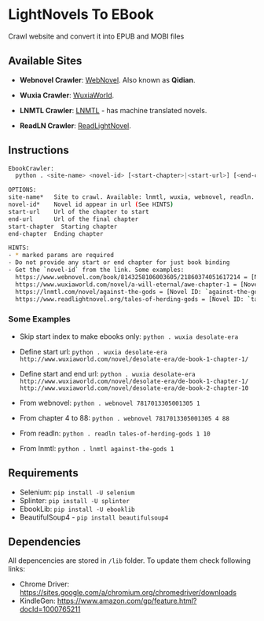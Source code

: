 # LightNovels To EBook

Crawl website and convert it into EPUB and MOBI files

## Available Sites

- **Webnovel Crawler**: [WebNovel](https://www.webnovel.com). Also known as **Qidian**.

- **Wuxia Crawler**: [WuxiaWorld](http://www.wuxiaworld.com/).

- **LNMTL Crawler**: [LNMTL](https://lnmtl.com) - has machine translated novels.

- **ReadLN Crawler**: [ReadLightNovel](https://www.readlightnovel.org/).

## Instructions

```bash
EbookCrawler:
  python . <site-name> <novel-id> [<start-chapter>|<start-url>] [<end-chapter>|<end-url>]

OPTIONS:
site-name*   Site to crawl. Available: lnmtl, wuxia, webnovel, readln.
novel-id*    Novel id appear in url (See HINTS)
start-url    Url of the chapter to start
end-url      Url of the final chapter
start-chapter  Starting chapter
end-chapter  Ending chapter

HINTS:
- * marked params are required
- Do not provide any start or end chapter for just book binding
- Get the `novel-id` from the link. Some examples:
  https://www.webnovel.com/book/8143258106003605/21860374051617214 = [Novel ID: `8143258106003605`]
  https://www.wuxiaworld.com/novel/a-will-eternal/awe-chapter-1 = [Novel ID: `a-will-eternal`]
  https://lnmtl.com/novel/against-the-gods = [Novel ID: `against-the-gods`]
  https://www.readlightnovel.org/tales-of-herding-gods = [Novel ID: `tales-of-herding-gods`]
```

### Some Examples

- Skip start index to make ebooks only: `python . wuxia desolate-era`
- Define start url: `python . wuxia desolate-era http://www.wuxiaworld.com/novel/desolate-era/de-book-1-chapter-1/`
- Define start and end url: `python . wuxia desolate-era http://www.wuxiaworld.com/novel/desolate-era/de-book-1-chapter-1/ http://www.wuxiaworld.com/novel/desolate-era/de-book-2-chapter-10`

- From webnovel:  `python . webnovel 7817013305001305 1`
- From chapter 4 to 88:  `python . webnovel 7817013305001305 4 88`

- From readln: `python . readln tales-of-herding-gods 1 10`
- From lnmtl: `python . lnmtl against-the-gods 1`

## Requirements

- Selenium: `pip install -U selenium`
- Splinter: `pip install -U splinter`
- EbookLib: `pip install -U ebooklib`
- BeautifulSoup4 - `pip install beautifulsoup4`

<!-- - KindleComicConverter: `pip install -U KindleComicConverter` -->

## Dependencies

All depencencies are stored in `/lib` folder. To update them check following links:

- Chrome Driver: https://sites.google.com/a/chromium.org/chromedriver/downloads
- KindleGen: https://www.amazon.com/gp/feature.html?docId=1000765211

